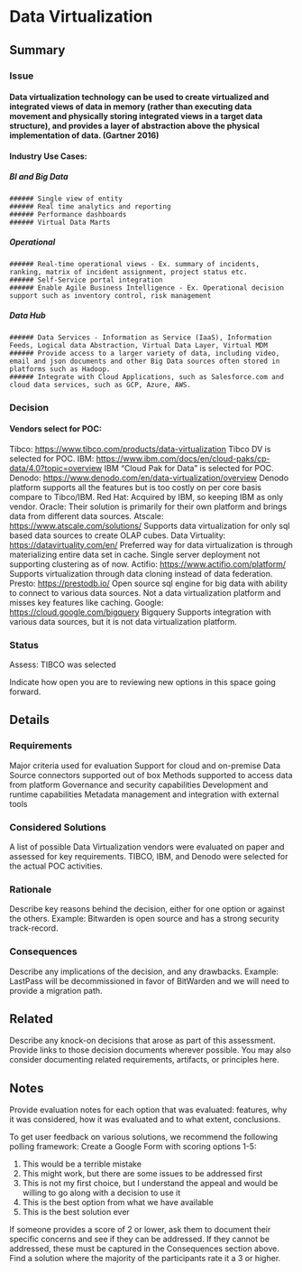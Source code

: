 # Data Virtualization
## Summary
### Issue
#### Data virtualization technology can be used to create virtualized and integrated views of data in memory (rather than executing data movement and physically storing integrated views in a target data structure), and provides a layer of abstraction above the physical implementation of data. (Gartner 2016)

#### Industry Use Cases:
  ##### BI and Big Data 
    ###### Single view of entity
    ###### Real time analytics and reporting
    ###### Performance dashboards
    ###### Virtual Data Marts
  ##### Operational
    ###### Real-time operational views - Ex. summary of incidents, ranking, matrix of incident assignment, project status etc.
    ###### Self-Service portal integration
    ###### Enable Agile Business Intelligence - Ex. Operational decision support such as inventory control, risk management
  ##### Data Hub
    ###### Data Services - Information as Service (IaaS), Information Feeds, Logical data Abstraction, Virtual Data Layer, Virtual MDM
    ###### Provide access to a larger variety of data, including video, email and json documents and other Big Data sources often stored in platforms such as Hadoop.
    ###### Integrate with Cloud Applications, such as Salesforce.com and cloud data services, such as GCP, Azure, AWS.

### Decision
#### Vendors select for POC:
  Tibco: https://www.tibco.com/products/data-virtualization
    Tibco DV is selected for POC.
  IBM: https://www.ibm.com/docs/en/cloud-paks/cp-data/4.0?topic=overview
    IBM “Cloud Pak for Data” is selected for POC.
  Denodo: https://www.denodo.com/en/data-virtualization/overview 
    Denodo platform supports all the features but is too costly on per core basis compare to Tibco/IBM.
  Red Hat: 
    Acquired by IBM, so keeping IBM as only vendor.
  Oracle: 
    Their solution is primarily for their own platform and brings data from different data sources.
  Atscale: https://www.atscale.com/solutions/ 
    Supports data virtualization for only sql based data sources to create OLAP cubes.
  Data Virtuality: https://datavirtuality.com/en/ 
    Preferred way for data virtualization is through materializing entire data set in cache. Single server deployment not supporting clustering as of       now. 
  Actifio: https://www.actifio.com/platform/ 
    Supports virtualization through data cloning instead of data federation.
  Presto: https://prestodb.io/ 
    Open source sql engine for big data with ability to connect to various data sources. Not a data virtualization platform and misses key features like caching.
  Google: https://cloud.google.com/bigquery 
    Bigquery Supports integration with various data sources, but it is not data virtualization platform.


### Status
Assess: TIBCO was selected

Indicate how open you are to reviewing new options in this space going forward.

## Details
### Requirements
Major criteria used for evaluation
  Support for cloud and on-premise
  Data Source connectors supported out of box
  Methods supported to access data from platform
  Governance and security capabilities
  Development and runtime capabilities
  Metadata management and integration with external tools
  
### Considered Solutions
A list of possible Data Virtualization vendors were evaluated on paper and assessed for key requirements. TIBCO, IBM, and Denodo were selected for the actual POC activities.

### Rationale
Describe key reasons behind the decision, either for one option or against the others. Example: Bitwarden is open source and has a strong security track-record.
### Consequences
Describe any implications of the decision, and any drawbacks. Example: LastPass will be decommissioned in favor of BitWarden and we will need to provide a migration path.

## Related
Describe any knock-on decisions that arose as part of this assessment. Provide links to those decision documents wherever possible.
You may also consider documenting related requirements, artifacts, or principles here.

## Notes
Provide evaluation notes for each option that was evaluated: features, why it was considered, how it was evaluated and to what extent, conclusions.

To get user feedback on various solutions, we recommend the following polling framework:
Create a Google Form with scoring options 1-5: 
1. This would be a terrible mistake
2. This might work, but there are some issues to be addressed first
3. This is not my first choice, but I understand the appeal and would be willing to go along with a decision to use it
4. This is the best option from what we have available
5. This is the best solution ever

If someone provides a score of 2 or lower, ask them to document their specific concerns and see if they can be addressed. If they cannot be addressed, these must be captured in the Consequences section above. Find a solution where the majority of the participants rate it a 3 or higher.
